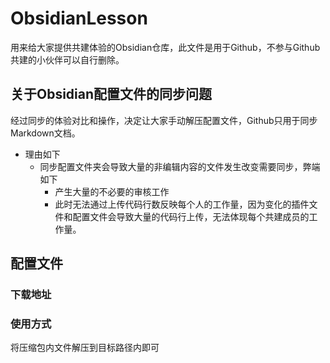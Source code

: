 # ObsidianLesson
用来给大家提供共建体验的Obsidian仓库，此文件是用于Github，不参与Github共建的小伙伴可以自行删除。

## 关于Obsidian配置文件的同步问题
经过同步的体验对比和操作，决定让大家手动解压配置文件，Github只用于同步Markdown文档。
- 理由如下
    - 同步配置文件夹会导致大量的非编辑内容的文件发生改变需要同步，弊端如下
        - 产生大量的不必要的审核工作
        - 此时无法通过上传代码行数反映每个人的工作量，因为变化的插件文件和配置文件会导致大量的代码行上传，无法体现每个共建成员的工作量。

## 配置文件

### 下载地址

### 使用方式
将压缩包内文件解压到目标路径内即可
